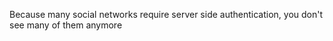 Because many social networks require server side authentication, you don't see many of them anymore
